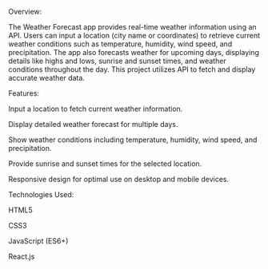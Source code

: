Overview:


The Weather Forecast app provides real-time weather information using an API. Users can input a location (city name or coordinates) to retrieve current weather conditions such as temperature, humidity, wind speed, and precipitation. The app also forecasts weather for upcoming days, displaying details like highs and lows, sunrise and sunset times, and weather conditions throughout the day. This project utilizes API to fetch and display accurate weather data.



Features:


Input a location to fetch current weather information.

Display detailed weather forecast for multiple days.

Show weather conditions including temperature, humidity, wind speed, and precipitation.

Provide sunrise and sunset times for the selected location.

Responsive design for optimal use on desktop and mobile devices.


Technologies Used:

HTML5

CSS3

JavaScript (ES6+)

React.js

